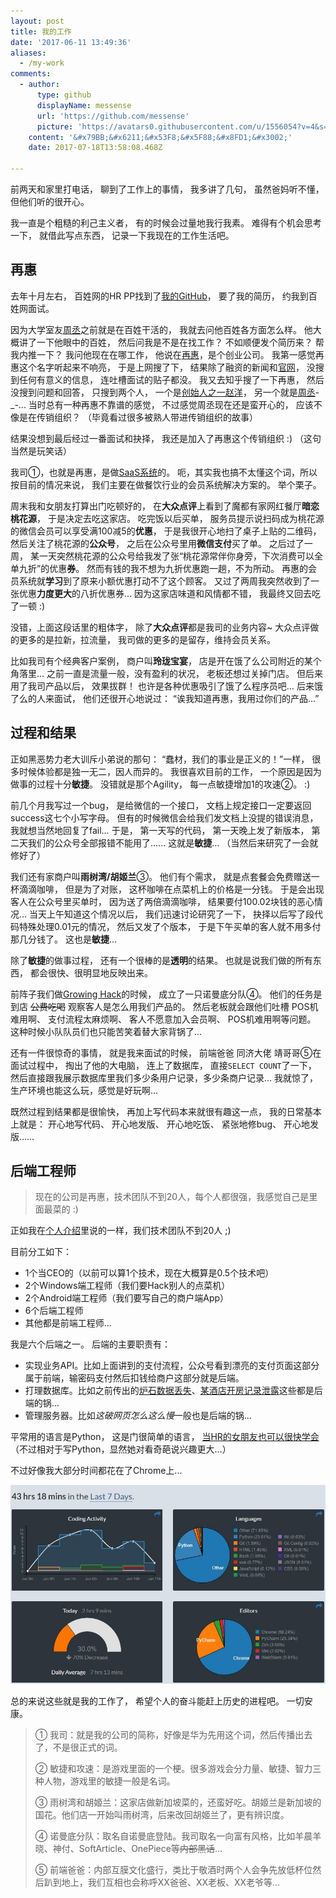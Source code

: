 ```yaml
---
layout: post
title: 我的工作
date: '2017-06-11 13:49:36'
aliases:
  - /my-work
comments:
  - author:
      type: github
      displayName: messense
      url: 'https://github.com/messense'
      picture: 'https://avatars0.githubusercontent.com/u/1556054?v=4&s=73'
    content: '&#x79BB;&#x6211;&#x53F8;&#x5F88;&#x8FD1;&#x3002;'
    date: 2017-07-18T13:58:08.468Z

---
```


前两天和家里打电话，
聊到了工作上的事情，
我多讲了几句，
虽然爸妈听不懂，
但他们听的很开心。

<!--MORE-->

我一直是个粗糙的利己主义者，
有的时候会过量地我行我素。
难得有个机会思考一下，
就借此写点东西，
记录一下我现在的工作生活吧。

## 再惠

去年十月左右，
百姓网的HR PP找到了[我的GitHub][LKI]，
要了我的简历，
约我到百姓网面试。

因为大学室友[周丞][ldsink]之前就是在百姓干活的，
我就去问他百姓各方面怎么样。
他大概讲了一下他眼中的百姓，
然后问我是不是在找工作？
不如顺便发个简历来？
帮我内推一下？
我问他现在在哪工作，
他说在[再惠][zaihui]，是个创业公司。
我第一感觉再惠这个名字听起来不响亮，
于是上网搜了下，
结果除了融资的新闻和[官网][zaihui]，
没搜到任何有意义的信息，
连吐槽面试的贴子都没。
我又去知乎搜了一下再惠，
然后没搜到问题和回答，
只搜到两个人，
一个是[创始人之一赵洋][zhaoyang-zhihu]，
另一个就是[周丞][ldsink-zhihu]-\_-...
当时总有一种再惠不靠谱的感觉，
不过感觉周丞现在还是蛮开心的，
应该不像是在传销组织？
（毕竟看过很多被熟人带进传销组织的故事）

结果没想到最后经过一番面试和抉择，
我还是加入了再惠这个传销组织 :)
（这句当然是玩笑话）

我司①，也就是再惠，是做[SaaS系统][saas]的。
呃，其实我也搞不太懂这个词，所以按目前的情况来说，
我们主要在做餐饮行业的会员系统解决方案的。
举个栗子。

周末我和女朋友打算出门吃顿好的，
在**大众点评**上看到了魔都有家网红餐厅**暗恋桃花源**，
于是决定去吃这家店。
吃完饭以后买单，
服务员提示说扫码成为桃花源的微信会员可以享受满100减5的**优惠**，
于是我很开心地扫了桌子上贴的二维码，
然后关注了桃花源的**公众号**，
之后在公众号里用**微信支付**买了单。
之后过了一周，
某一天突然桃花源的公众号给我发了张“桃花源常伴你身旁，下次消费可以全单九折”的优惠**券**。
然而有钱的我不想为九折优惠跑一趟，不为所动。
再惠的会员系统就**学习**到了原来小额优惠打动不了这个顾客。
又过了两周我突然收到了一张优惠**力度更大**的八折优惠券…
因为这家店味道和风情都不错，
我最终又回去吃了一顿 :)

没错，上面这段话里的粗体字，
除了**大众点评**都是我司的业务内容~
大众点评做的更多的是拉新，拉流量，
我司做的更多的是留存，维持会员关系。

比如我司有个经典客户案例，
商户叫**玲珑宝宴**，
店是开在饿了么公司附近的某个角落里…
之前一直是流量一般，没有盈利的状况，
老板还想过关掉门店。
但后来用了我司产品以后，
效果拔群！
也许是各种优惠吸引了饿了么程序员吧…
后来饿了么的人来面试，
他们还很开心地说过：
“诶我知道再惠，我用过你们的产品…”


## 过程和结果

正如黑恶势力老大训斥小弟说的那句：
“蠢材，我们的事业是正义的！”一样，
很多时候体验都是独一无二，因人而异的。
我很喜欢目前的工作，
一个原因是因为做事的过程十分**敏捷**。
没错就是那个Agility，
每一点敏捷增加1的攻速②。 :)

前几个月我写过一个bug，
是给微信的一个接口，
文档上规定接口一定要返回success这七个小写字母。
但有的时候微信会给我们发文档上没提的错误消息，
我就想当然地回复了fail…
于是，
第一天写的代码，
第一天晚上发了新版本，
第二天我们的公众号全部报错不能用了......
这就是**敏捷**...
（当然后来研究了一会就修好了）

我们还有家商户叫**雨树湾/胡姬兰**③。
他们有个需求，
就是点套餐会免费赠送一杯滴滴咖啡，
但是为了对账，
这杯咖啡在点菜机上的价格是一分钱。
于是会出现客人在公众号里买单时，
因为送了两倍滴滴咖啡，
结果要付100.02块钱的恶心情况…
当天上午知道这个情况以后，
我们迅速讨论研究了一下，
抉择以后写了段代码特殊处理0.01元的情况，
然后又发了个版本，
于是下午买单的客人就不用多付那几分钱了。
这也是**敏捷**...


除了**敏捷**的做事过程，
还有一个很棒的是**透明**的结果。
也就是说我们做的所有东西，
都会很快、很明显地反映出来。

前阵子我们做[Growing Hack][growing-hack]的时候，
成立了一只诺曼底分队④。
他们的任务是到店 ~~公费吃喝~~ 观察客人是怎么用我们产品的。
然后老板就会跟他们吐槽
POS机难用啊、
支付流程太麻烦啊、
客人不愿意加入会员啊、
POS机难用啊等问题。
这种时候小队队员们也只能苦笑着替大家背锅了...

还有一件很惊奇的事情，
就是我来面试的时候，
前端爸爸 同济大佬 靖哥哥⑤在面试过程中，
掏出了他的大电脑，
连上了数据库，
直接`SELECT COUNT`了一下，
然后直接跟我展示数据库里我们多少条用户记录，多少条商户记录…
我就惊了，生产环境也能这么玩，感觉是好玩啊…

既然过程到结果都是很愉快，
再加上写代码本来就很有趣这一点，
我的日常基本上就是：
开心地写代码、
开心地发版、
开心地吃饭、
紧张地修bug、
开心地发版……


## 后端工程师

> 现在的公司是再惠，技术团队不到20人，每个人都很强，我感觉自己是里面最菜的 :)

正如我在[个人介绍][about]里说的一样，我们技术团队不到20人 ;)

目前分工如下：

* 1个当CEO的（以前可以算1个技术，现在大概算是0.5个技术吧）
* 2个Windows端工程师（我们要Hack别人的点菜机）
* 2个Android端工程师（我们要写自己的商户端App）
* 6个后端工程师
* 其他都是前端工程师...

我是六个后端之一。
后端的主要职责有：

* 实现业务API。比如上面讲到的支付流程，公众号看到漂亮的支付页面这部分属于前端，输密码支付然后扣钱给商户这部分就是后端。
* 打理数据库。比如之前传出的[炉石数据丢失][ac3416677]、[某酒店开房记录泄露][data]这些都是后端的锅…
* 管理服务器。比如*这破网页怎么这么慢*一般也是后端的锅…

平常用的语言是Python，
这是门很简单的语言，
[当HR的女朋友也可以很快学会][girlfriend-python]
（不过相对于写Python，显然她对看奇葩说兴趣更大…）

不过好像我大部分时间都花在了Chrome上...

![wakatime-dashboard][wakatime]

总的来说这些就是我的工作了，
希望个人的奋斗能赶上历史的进程吧。
一切安康。


> ① 我司：就是我的公司的简称，好像是华为先用这个词，然后传播出去了，不是很正式的词。
>
> ② 敏捷和攻速：是游戏里面的一个梗。很多游戏会分力量、敏捷、智力三种人物，游戏里的敏捷一般是名词。
>
> ③ 雨树湾和胡姬兰：这家店做新加坡菜的，还蛮好吃。胡姬兰是新加坡的国花。他们店一开始叫雨树湾，后来改回胡姬兰了，更有辨识度。
>
> ④ 诺曼底分队：取名自诺曼底登陆。我司取名一向富有风格，比如羊晨羊晓、神付、SoftArticle、OnePiece等~~内部黑话~~…
>
> ⑤ 前端爸爸：内部互膜文化盛行，类比于敬酒时两个人会争先放低杯位然后趴到地上，我们互相也会称呼XX爸爸、XX老板、XX老爷等…


[LKI]: https://github.com/LKI
[ldsink]: https://ldsink.com/
[zaihui]: http://www.kezaihui.com/#!/join
[zhaoyang-zhihu]: https://www.zhihu.com/people/zhao-yang-61-85/activities
[ldsink-zhihu]: https://www.zhihu.com/people/ldsink/activities
[saas]: https://en.wikipedia.org/wiki/Software_as_a_service
[growing-hack]: https://en.wikipedia.org/wiki/Growth_hacking
[about]: /about/
[ac3416677]: http://www.acfun.cn/a/ac3416677
[data]: https://www.zhihu.com/question/21793037
[girlfriend-python]: https://github.com/LKI/teach-girlfriend-python
[wakatime]: /assets/pics/wakatime_dashboard.jpg
